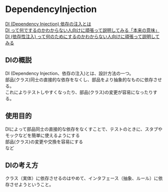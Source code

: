 # DependencyInjection

[DI (Dependency Injection) 依存の注入とは](https://demi-urge.com/dependency-injection/)  
[DI って何でするのかわからない人向けに頑張って説明してみる「本来の意味」](https://qiita.com/okazuki/items/0c17a161a921847cd080)  
[DI (依存性注入) って何のためにするのかわからない人向けに頑張って説明してみる](https://qiita.com/okazuki/items/a0f2fb0a63ca88340ff6)  

## DIの概説

DI (Dependency Injection、依存の注入)とは、設計方法の一つ。  
部品(クラス)同士の直接的な依存をなくし、部品をより抽象的なものに依存させる。  
これによりテストしやすくなったり、部品(クラス)の変更が容易になったりする。  

## 使用目的

DIによって部品同士の直接的な依存をなくすことで、テストのときに、スタブやモックなどを簡単に使えるようにする  
部品(クラス)の変更や交換を容易にする  
など  

## DIの考え方

クラス（実体）に依存させるのはやめて、インタフェース（抽象、ルール）に依存させようということ。  
